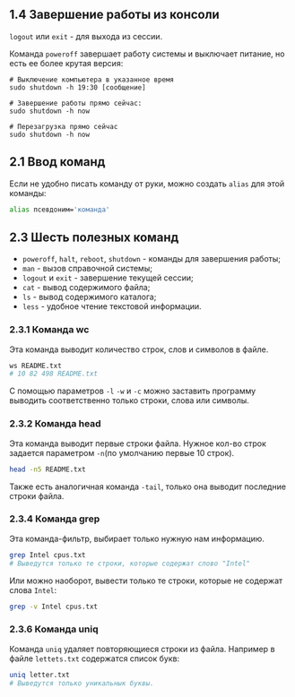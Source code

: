 ## 1.4 Завершение работы из консоли
`logout` или `exit` - для выхода из сессии.

Команда `poweroff` завершает работу системы и выключает питание, но есть ее более крутая версия:
```shell
# Выключение компьютера в указанное время
sudo shutdown -h 19:30 [сообщение]

# Завершение работы прямо сейчас:
sudo shutdown -h now

# Перезагрузка прямо сейчас
sudo shutdown -h now
```
## 2.1 Ввод команд
Если не удобно писать команду от руки, можно создать `alias` для этой команды:
```bash
alias псевдоним='команда'
```
## 2.3 Шесть полезных команд

- `poweroff`, `halt`, `reboot`, `shutdown` - команды для завершения работы;
- `man` - вызов справочной системы;
- `logout` и `exit` - завершение текущей сессии;
- `cat` - вывод содержимого файла;
- `ls` - вывод содержимого каталога;
- `less` - удобное чтение текстовой информации.
### 2.3.1 Команда wc
Эта команда выводит количество строк, слов и символов в файле.
```bash
ws README.txt
# 10 82 498 README.txt
```
С помощью параметров `-l` `-w` и `-c` можно заставить программу выводить соответственно только строки, слова или символы.
### 2.3.2 Команда head
Эта команда выводит первые строки файла. Нужное кол-во строк задается параметром `-n`(по умолчанию первые 10 строк).
```bash
head -n5 README.txt
```
Также есть аналогичная команда `-tail`, только она выводит последние строки файла.
### 2.3.4 Команда grep
Эта команда-фильтр, выбирает только нужную нам информацию.
```bash
grep Intel cpus.txt
# Выведутся только те строки, которые содержат слово "Intel"
```
Или можно наоборот, вывести только те строки, которые не содержат слова `Intel`:
```bash
grep -v Intel cpus.txt
```
### 2.3.6 Команда uniq
Команда `uniq` удаляет повторяющиеся строки из файла. Например в файле `lettets.txt` содержатся список букв:
```bash
uniq letter.txt
# Выведутся только уникальнык буквы.
```